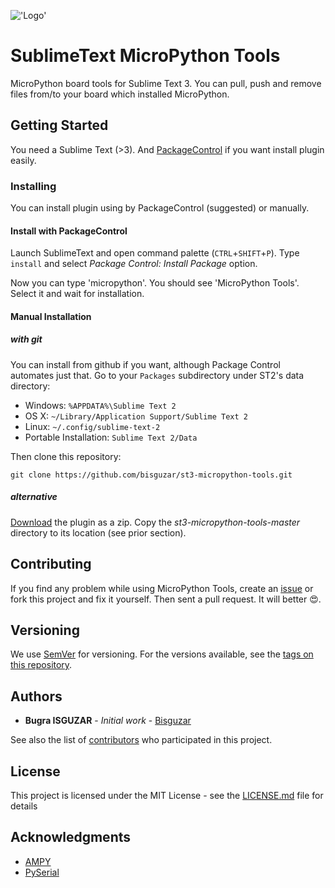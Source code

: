 !['Logo'](https://raw.githubusercontent.com/bisguzar/st3-micropython-tools/master/images/logo2.png)

# SublimeText MicroPython Tools

MicroPython board tools for Sublime Text 3. You can pull, push and remove files from/to your board which installed MicroPython. 

## Getting Started

You need a Sublime Text (>3). And [PackageControl](http://packagecontrol.io/) if you want install plugin easily.

### Installing

You can install plugin using by PackageControl (suggested) or manually.

#### Install with PackageControl

Launch SublimeText and open command palette (`CTRL`+`SHIFT`+`P`). Type `install` and select *Package Control: Install Package* option. 

Now you can type 'micropython'. You should see 'MicroPython Tools'. Select it and wait for installation.

#### Manual Installation

##### with git

You can install from github if you want, although Package Control automates
just that. Go to your `Packages` subdirectory under ST2's data directory:

* Windows: `%APPDATA%\Sublime Text 2`
* OS X: `~/Library/Application Support/Sublime Text 2`
* Linux: `~/.config/sublime-text-2`
* Portable Installation: `Sublime Text 2/Data`

Then clone this repository:

    git clone https://github.com/bisguzar/st3-micropython-tools.git

##### alternative

[Download](https://github.com/bisguzar/st3-micropython-tools/archive/master.zip)
the plugin as a zip. Copy the *st3-micropython-tools-master* directory to its location
(see prior section).

## Contributing

If you find any problem while using MicroPython Tools, create an [issue](https://github.com/bisguzar/st3-micropython-tools/issues/new) or fork this project and fix it yourself. Then sent a pull request. It will better 😍.

## Versioning

We use [SemVer](http://semver.org/) for versioning. For the versions available, see the [tags on this repository](https://github.com/bisguzar/st3-micropython-tools/tags). 

## Authors

* **Bugra ISGUZAR** - *Initial work* - [Bisguzar](https://github.com/bisguzar)

See also the list of [contributors](https://github.com/bisguzar/st3-micropython-tools/contributors) who participated in this project.

## License

This project is licensed under the MIT License - see the [LICENSE.md](LICENSE.md) file for details

## Acknowledgments

* [AMPY](https://github.com/adafruit/ampy)
* [PySerial](https://github.com/pyserial/pyserial)
